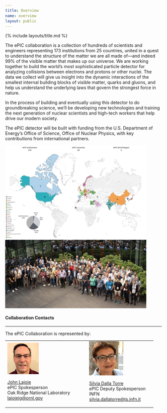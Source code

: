 ```yaml
---
title: Overview
name: overview
layout: public
---
```


{% include layouts/title.md %}

The ePIC collaboration is a collection of hundreds of scientists and engineers representing 173 institutions from 25 countries, united in a quest to understand the structure of the matter we are all made of—and indeed 99% of the visible matter that makes up our universe. We are working together to build the world’s most sophisticated particle detector for analyzing collisions between electrons and protons or other nuclei. The data we collect will give us insight into the dynamic interactions of the smallest internal building blocks of visible matter, quarks and gluons, and help us understand the underlying laws that govern the strongest force in nature.

In the process of building and eventually using this detector to do groundbreaking science, we’ll be developing new technologies and training the next generation of nuclear scientists and high-tech workers that help drive our modern society.

The ePIC detector will be built with funding from the U.S. Department of Energy’s Office of Science, Office of Nuclear Physics, with key contributions from international partners.

<img src="/assets/images/collaboration_stats/world_map_dashboard.png" alt="ePIC Institutions Worldwide Map" width="90%"/>

<br>

<img src="/assets/images/collaboration_photos/eicug-warsaw-2023.jpg" alt="ePIC Collaboration Photo" width="90%"/>

<br>

#### Collaboration Contacts
---

The ePIC Collaboration is represented by:

<table>

<tr>

<td>
<img src="/assets/images/collaboration_photos/lajoie.png" alt="John Lajoie Photo" width="50%"/><br>

<a href="https://www.ornl.gov/staff-profile/john-g-lajoie">John Lajoie</a> <br>
ePIC Spokesperson<br>
Oak Ridge National Laboratory<br>
<a href="mailto:lajoiejg@ornl.gov">lajoiejg@ornl.gov</a> <br>
</td>

<td width="10%">

</td>

<td>
<img src="/assets/images/collaboration_photos/dalla-torre.png" alt="Silvia Dalla Torre Photo" width="55%"/><br>

<a href="https://wwwusers.ts.infn.it/~dallator/SilviaDALLATORRE/">Silvia Dalla Torre</a> <br>
ePIC Deputy Spokesperson<br>
INFN<br>
<a href="mailto:silvia.dallatorre@ts.infn.it">silvia.dallatorre@ts.infn.it</a> <br>
</td>

</tr>

</table>

